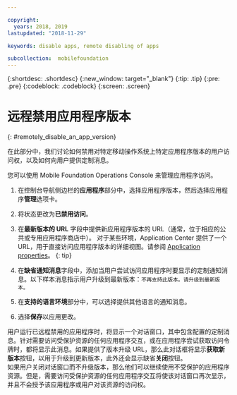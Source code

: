 ```yaml
---

copyright:
  years: 2018, 2019
lastupdated: "2018-11-29"

keywords: disable apps, remote disabling of apps

subcollection:  mobilefoundation
---
```


{:shortdesc: .shortdesc}
{:new_window: target="_blank"}
{:tip: .tip}
{:pre: .pre}
{:codeblock: .codeblock}
{:screen: .screen}

# 远程禁用应用程序版本
{: #remotely_disable_an_app_version}

在此部分中，我们讨论如何禁用对特定移动操作系统上特定应用程序版本的用户访问权，以及如何向用户提供定制消息。

您可以使用 Mobile Foundation Operations Console 来管理应用程序访问。

1. 在控制台导航侧边栏的**应用程序**部分中，选择应用程序版本，然后选择应用程序**管理**选项卡。
2. 将状态更改为**已禁用访问**。
3. 在**最新版本的 URL** 字段中提供新应用程序版本的 URL（通常，位于相应的公共或专用应用程序商店中）。
   对于某些环境，Application Center 提供了一个 URL，用于直接访问应用程序版本的详细视图。请参阅 [Application properties](https://mobilefirstplatform.ibmcloud.com/tutorials/en/foundation/8.0/appcenter/appcenter-console/#application-properties)。
   {: tip}

4. 在**缺省通知消息**字段中，添加当用户尝试访问应用程序时要显示的定制通知消息。以下样本消息指示用户升级到最新版本：`不再支持此版本。请升级到最新版本。`
5. 在**支持的语言环境**部分中，可以选择提供其他语言的通知消息。
6. 选择**保存**以应用更改。

用户运行已远程禁用的应用程序时，将显示一个对话窗口，其中包含配置的定制消息。针对需要访问受保护资源的任何应用程序交互，或在应用程序尝试获取访问令牌时，都将显示此消息。如果提供了版本升级 URL，那么此对话框将显示**获取新版本**按钮，以用于升级到更新版本，此外还会显示缺省**关闭**按钮。<br/>
如果用户关闭对话窗口而不升级版本，那么他们可以继续使用不受保护的应用程序资源。但是，需要访问受保护资源的任何应用程序交互将使该对话窗口再次显示，并且不会授予该应用程序或用户对该资源的访问权。
